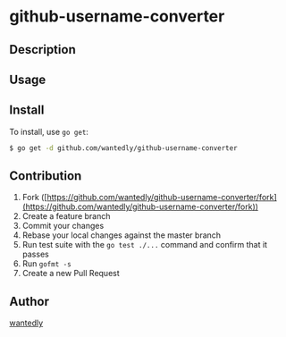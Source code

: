# github-username-converter



## Description

## Usage

## Install

To install, use `go get`:

```bash
$ go get -d github.com/wantedly/github-username-converter
```

## Contribution

1. Fork ([https://github.com/wantedly/github-username-converter/fork](https://github.com/wantedly/github-username-converter/fork))
1. Create a feature branch
1. Commit your changes
1. Rebase your local changes against the master branch
1. Run test suite with the `go test ./...` command and confirm that it passes
1. Run `gofmt -s`
1. Create a new Pull Request

## Author

[wantedly](https://github.com/wantedly)
